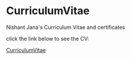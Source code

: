 # CurriculumVitae
Nishant Jana's Curriculum Vitae and certificates

click the link below to see the CV:

[CurriculumVitae](https://invisilico.github.io/CurriculumVitae/)
